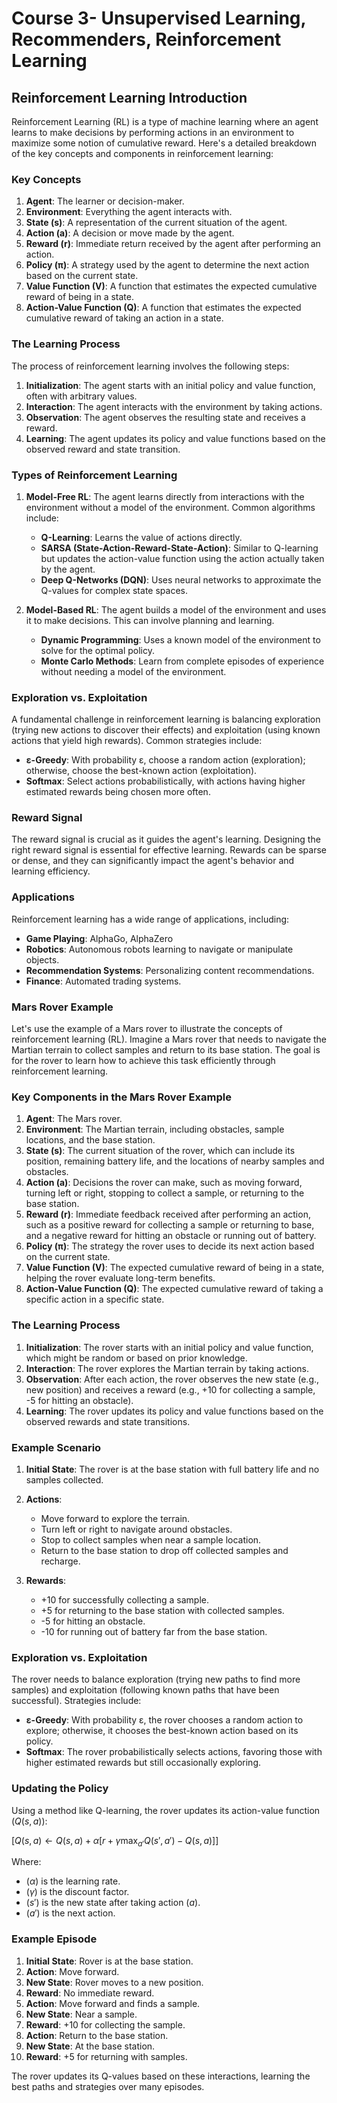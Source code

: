 # Course 3- Unsupervised Learning, Recommenders, Reinforcement Learning

## Reinforcement Learning Introduction

Reinforcement Learning (RL) is a type of machine learning where an agent learns to make decisions by performing actions in an environment to maximize some notion of cumulative reward. Here's a detailed breakdown of the key concepts and components in reinforcement learning:

### Key Concepts

1. **Agent**: The learner or decision-maker.
2. **Environment**: Everything the agent interacts with.
3. **State (s)**: A representation of the current situation of the agent.
4. **Action (a)**: A decision or move made by the agent.
5. **Reward (r)**: Immediate return received by the agent after performing an action.
6. **Policy (π)**: A strategy used by the agent to determine the next action based on the current state.
7. **Value Function (V)**: A function that estimates the expected cumulative reward of being in a state.
8. **Action-Value Function (Q)**: A function that estimates the expected cumulative reward of taking an action in a state.

### The Learning Process

The process of reinforcement learning involves the following steps:

1. **Initialization**: The agent starts with an initial policy and value function, often with arbitrary values.
2. **Interaction**: The agent interacts with the environment by taking actions.
3. **Observation**: The agent observes the resulting state and receives a reward.
4. **Learning**: The agent updates its policy and value functions based on the observed reward and state transition.

### Types of Reinforcement Learning

1. **Model-Free RL**: The agent learns directly from interactions with the environment without a model of the environment. Common algorithms include:

   - **Q-Learning**: Learns the value of actions directly.
   - **SARSA (State-Action-Reward-State-Action)**: Similar to Q-learning but updates the action-value function using the action actually taken by the agent.
   - **Deep Q-Networks (DQN)**: Uses neural networks to approximate the Q-values for complex state spaces.

2. **Model-Based RL**: The agent builds a model of the environment and uses it to make decisions. This can involve planning and learning.
   - **Dynamic Programming**: Uses a known model of the environment to solve for the optimal policy.
   - **Monte Carlo Methods**: Learn from complete episodes of experience without needing a model of the environment.

### Exploration vs. Exploitation

A fundamental challenge in reinforcement learning is balancing exploration (trying new actions to discover their effects) and exploitation (using known actions that yield high rewards). Common strategies include:

- **ε-Greedy**: With probability ε, choose a random action (exploration); otherwise, choose the best-known action (exploitation).
- **Softmax**: Select actions probabilistically, with actions having higher estimated rewards being chosen more often.

### Reward Signal

The reward signal is crucial as it guides the agent's learning. Designing the right reward signal is essential for effective learning. Rewards can be sparse or dense, and they can significantly impact the agent's behavior and learning efficiency.

### Applications

Reinforcement learning has a wide range of applications, including:

- **Game Playing**: AlphaGo, AlphaZero
- **Robotics**: Autonomous robots learning to navigate or manipulate objects.
- **Recommendation Systems**: Personalizing content recommendations.
- **Finance**: Automated trading systems.

### Mars Rover Example

Let's use the example of a Mars rover to illustrate the concepts of reinforcement learning (RL). Imagine a Mars rover that needs to navigate the Martian terrain to collect samples and return to its base station. The goal is for the rover to learn how to achieve this task efficiently through reinforcement learning.

### Key Components in the Mars Rover Example

1. **Agent**: The Mars rover.
2. **Environment**: The Martian terrain, including obstacles, sample locations, and the base station.
3. **State (s)**: The current situation of the rover, which can include its position, remaining battery life, and the locations of nearby samples and obstacles.
4. **Action (a)**: Decisions the rover can make, such as moving forward, turning left or right, stopping to collect a sample, or returning to the base station.
5. **Reward (r)**: Immediate feedback received after performing an action, such as a positive reward for collecting a sample or returning to base, and a negative reward for hitting an obstacle or running out of battery.
6. **Policy (π)**: The strategy the rover uses to decide its next action based on the current state.
7. **Value Function (V)**: The expected cumulative reward of being in a state, helping the rover evaluate long-term benefits.
8. **Action-Value Function (Q)**: The expected cumulative reward of taking a specific action in a specific state.

### The Learning Process

1. **Initialization**: The rover starts with an initial policy and value function, which might be random or based on prior knowledge.
2. **Interaction**: The rover explores the Martian terrain by taking actions.
3. **Observation**: After each action, the rover observes the new state (e.g., new position) and receives a reward (e.g., +10 for collecting a sample, -5 for hitting an obstacle).
4. **Learning**: The rover updates its policy and value functions based on the observed rewards and state transitions.

### Example Scenario

1. **Initial State**: The rover is at the base station with full battery life and no samples collected.
2. **Actions**:

   - Move forward to explore the terrain.
   - Turn left or right to navigate around obstacles.
   - Stop to collect samples when near a sample location.
   - Return to the base station to drop off collected samples and recharge.

3. **Rewards**:
   - +10 for successfully collecting a sample.
   - +5 for returning to the base station with collected samples.
   - -5 for hitting an obstacle.
   - -10 for running out of battery far from the base station.

### Exploration vs. Exploitation

The rover needs to balance exploration (trying new paths to find more samples) and exploitation (following known paths that have been successful). Strategies include:

- **ε-Greedy**: With probability ε, the rover chooses a random action to explore; otherwise, it chooses the best-known action based on its policy.
- **Softmax**: The rover probabilistically selects actions, favoring those with higher estimated rewards but still occasionally exploring.

### Updating the Policy

Using a method like Q-learning, the rover updates its action-value function $( Q(s, a) )$:

$[ Q(s, a) \leftarrow Q(s, a) + \alpha [r + \gamma \max_{a'} Q(s', a') - Q(s, a)] ]$

Where:

- $( \alpha )$ is the learning rate.
- $( \gamma )$ is the discount factor.
- $( s' )$ is the new state after taking action $( a )$.
- $( a' )$ is the next action.

### Example Episode

1. **Initial State**: Rover is at the base station.
2. **Action**: Move forward.
3. **New State**: Rover moves to a new position.
4. **Reward**: No immediate reward.
5. **Action**: Move forward and finds a sample.
6. **New State**: Near a sample.
7. **Reward**: +10 for collecting the sample.
8. **Action**: Return to the base station.
9. **New State**: At the base station.
10. **Reward**: +5 for returning with samples.

The rover updates its Q-values based on these interactions, learning the best paths and strategies over many episodes.
